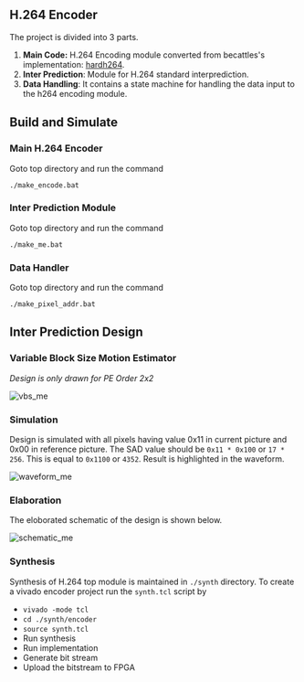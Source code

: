## H.264 Encoder

The project is divided into 3 parts.

1. **Main Code:** H.264 Encoding module converted from becattles's implementation: [hardh264](https://github.com/bcattle/hardh264).
2. **Inter Prediction**: Module for H.264 standard interprediction.
3. **Data Handling**: It contains a state machine for handling the data input to the h264 encoding module.

## Build and Simulate

### Main H.264 Encoder

Goto top directory and run the command

``` ./make_encode.bat ```

### Inter Prediction Module

Goto top directory and run the command

``` ./make_me.bat ```

### Data Handler

Goto top directory and run the command

``` ./make_pixel_addr.bat ```

## Inter Prediction Design

### Variable Block Size Motion Estimator

_Design is only drawn for PE Order 2x2_

![vbs_me](https://github.com/hamza-akhtar-dev/h264encoder/blob/media/vbs_me.png?raw=true)

### Simulation

Design is simulated with all pixels having value 0x11 in current picture and 0x00 in reference picture. The SAD value should be ``` 0x11 * 0x100 ``` or ``` 17 * 256 ```. This is equal to ``` 0x1100 ``` or ``` 4352 ```. Result is highlighted in the waveform.

![waveform_me](https://github.com/hamza-akhtar-dev/h264encoder/blob/media/waveform_me.png?raw=true)

### Elaboration

The eloborated schematic of the design is shown below.

![schematic_me](https://github.com/hamza-akhtar-dev/h264encoder/blob/media/schematic_me.png?raw=true)

### Synthesis

Synthesis of H.264 top module is maintained in ``` ./synth ``` directory. To create a vivado encoder project run the ``` synth.tcl ``` script by

- ``` vivado -mode tcl ```
- ``` cd ./synth/encoder ```
- ``` source synth.tcl ```
- Run synthesis
- Run implementation
- Generate bit stream
- Upload the bitstream to FPGA

